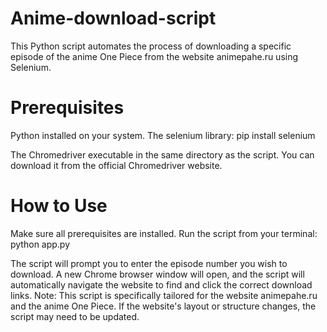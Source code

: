 # Anime-download-script
This Python script automates the process of downloading a specific episode of the anime One Piece from the website animepahe.ru using Selenium.
# Prerequisites
Python installed on your system.
The selenium library:
pip install selenium


The Chromedriver executable in the same directory as the script. You can download it from the official Chromedriver website.
# How to Use
Make sure all prerequisites are installed.
Run the script from your terminal:
python app.py


The script will prompt you to enter the episode number you wish to download.
A new Chrome browser window will open, and the script will automatically navigate the website to find and click the correct download links.
Note: This script is specifically tailored for the website animepahe.ru and the anime One Piece. If the website's layout or structure changes, the script may need to be updated.

